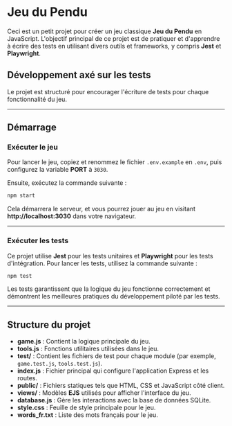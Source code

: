 # Jeu du Pendu

Ceci est un petit projet pour créer un jeu classique **Jeu du Pendu** en JavaScript. L'objectif principal de ce projet est de pratiquer et d'apprendre à écrire des tests en utilisant divers outils et frameworks, y compris **Jest** et **Playwright**.

## Développement axé sur les tests

Le projet est structuré pour encourager l'écriture de tests pour chaque fonctionnalité du jeu.

---

## Démarrage

### Exécuter le jeu

Pour lancer le jeu, copiez et renommez le fichier `.env.example` en `.env`, puis configurez la variable **PORT** à `3030`.

Ensuite, exécutez la commande suivante :

```bash
npm start
```

Cela démarrera le serveur, et vous pourrez jouer au jeu en visitant **http://localhost:3030** dans votre navigateur.

---

### Exécuter les tests

Ce projet utilise **Jest** pour les tests unitaires et **Playwright** pour les tests d'intégration. Pour lancer les tests, utilisez la commande suivante :

```bash
npm test
```

Les tests garantissent que la logique du jeu fonctionne correctement et démontrent les meilleures pratiques du développement piloté par les tests.

---

## Structure du projet

- **game.js** : Contient la logique principale du jeu.
- **tools.js** : Fonctions utilitaires utilisées dans le jeu.
- **test/** : Contient les fichiers de test pour chaque module (par exemple, `game.test.js`, `tools.test.js`).
- **index.js** : Fichier principal qui configure l'application Express et les routes.
- **public/** : Fichiers statiques tels que HTML, CSS et JavaScript côté client.
- **views/** : Modèles **EJS** utilisés pour afficher l'interface du jeu.
- **database.js** : Gère les interactions avec la base de données SQLite.
- **style.css** : Feuille de style principale pour le jeu.
- **words_fr.txt** : Liste des mots français pour le jeu.
